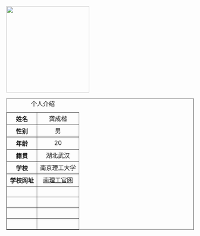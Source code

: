 
<html xmlns="http://www.w3.org/1999/xhtml">
<head>
<meta http-equiv="Content-Type" content="text/html; charset=utf-8" />
<title>无标题文档</title>
</head>

<body>
<img src="../../Documents/Tencent Files/944706967/FileRecv/MobileFile/IMG_20200430_162749.jpg" width="223" height="232" />
<table width="316" border="1">
  <caption>
    个人介绍
  </caption>
  <tr>
    <th scope="row">姓名</th>
    <td align="center">龚成楷</td>
  </tr>
  <tr>
    <th scope="row">性别</th>
    <td align="center">男</td>
  </tr>
  <tr>
    <th scope="row">年龄</th>
    <td align="center">20</td>
  </tr>
  <tr>
    <th scope="row">籍贯</th>
    <td align="center">湖北武汉</td>
  </tr>
  <tr>
    <th scope="row">学校</th>
    <td align="center">南京理工大学</td>
  </tr>
  <tr>
    <th scope="row">学校网址</th>
    <td align="center"><a href="http://www.njust.edu.cn">南理工官网</a></td>
  </tr>
  <tr>
    <th scope="row">&nbsp;</th>
    <td align="center">&nbsp;</td>
  </tr>
  <tr>
    <th scope="row">&nbsp;</th>
    <td align="center">&nbsp;</td>
  </tr>
  <tr>
    <th scope="row">&nbsp;</th>
    <td align="center">&nbsp;</td>
  </tr>
  <tr>
    <th scope="row">&nbsp;</th>
    <td align="center">&nbsp;</td>
  </tr>
</table>
</body>
</html>

